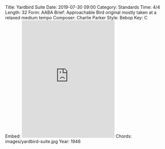 Title: Yardbird Suite
Date: 2019-07-30 09:00
Category: Standards
Time: 4/4
Length: 32
Form: AABA
Brief: Approachable Bird original mostly taken at a relaxed medium tempo
Composer: Charlie Parker
Style: Bebop
Key: C
Embed: <iframe src="https://open.spotify.com/embed/user/thatdavidmiller/playlist/4lZzEtVKF4PFXo5KZopYYq" width="300" height="380" frameborder="0" allowtransparency="true" allow="encrypted-media"></iframe>
Chords: images/yardbird-suite.jpg
Year: 1946
